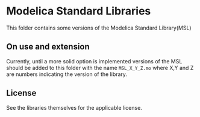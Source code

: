 # Modelica Standard Libraries

This folder contains some versions of the Modelica Standard Library(MSL)

## On use and extension
Currently, until a more solid option is implemented versions of the MSL should be added to this folder
with the name `MSL_X_Y_Z.mo` where X,Y and Z are numbers indicating the version of the library.

## License
See the libraries themselves for the applicable license.
